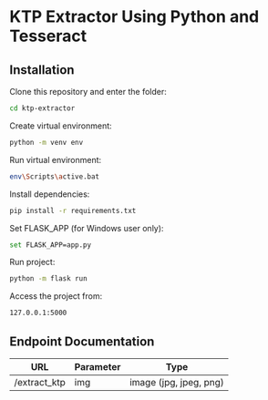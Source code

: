 # KTP Extractor Using Python and Tesseract

## Installation

Clone this repository and enter the folder:

```sh
cd ktp-extractor
```

Create virtual environment:

```sh
python -m venv env
```

Run virtual environment:

```sh
env\Scripts\active.bat
```

Install dependencies:

```sh
pip install -r requirements.txt
```

Set FLASK_APP (for Windows user only):

```sh
set FLASK_APP=app.py
```

Run project:

```sh
python -m flask run
```

Access the project from:

```sh
127.0.0.1:5000
```

## Endpoint Documentation

| URL | Parameter | Type |
| --- | --------- | ---- |
| /extract_ktp | img | image (jpg, jpeg, png) |
